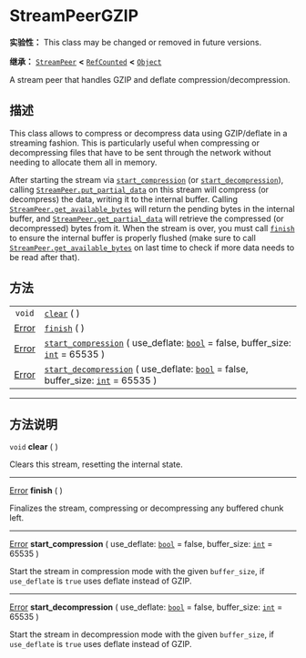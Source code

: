 <!-- ⚠ 请勿编辑本文件 ⚠ -->
<!-- 本文档使用脚本从 WeDot 引擎源码仓库生成。 -->
<!-- 生成脚本：https://github.com/WeDot-Engine/WeDot/tree/4.3/doc/tools/make_md.py； -->
<!-- 原文件：https://github.com/WeDot-Engine/WeDot/tree/4.3/doc/classes/StreamPeerGZIP.xml。 -->

<div id="_class_streampeergzip"></div>

# StreamPeerGZIP

**实验性：** This class may be changed or removed in future versions.

**继承：** [`StreamPeer`](class_streampeer.md) **<** [`RefCounted`](class_refcounted.md) **<** [`Object`](class_object.md)

A stream peer that handles GZIP and deflate compression/decompression.

## 描述

This class allows to compress or decompress data using GZIP/deflate in a streaming fashion. This is particularly useful when compressing or decompressing files that have to be sent through the network without needing to allocate them all in memory.

After starting the stream via [`start_compression`](#class_streampeergzip_method_start_compression) (or [`start_decompression`](#class_streampeergzip_method_start_decompression)), calling [`StreamPeer.put_partial_data`](#class_streampeer_method_put_partial_data) on this stream will compress (or decompress) the data, writing it to the internal buffer. Calling [`StreamPeer.get_available_bytes`](#class_streampeer_method_get_available_bytes) will return the pending bytes in the internal buffer, and [`StreamPeer.get_partial_data`](#class_streampeer_method_get_partial_data) will retrieve the compressed (or decompressed) bytes from it. When the stream is over, you must call [`finish`](#class_streampeergzip_method_finish) to ensure the internal buffer is properly flushed (make sure to call [`StreamPeer.get_available_bytes`](#class_streampeer_method_get_available_bytes) on last time to check if more data needs to be read after that).

## 方法

|||
|:-:|:--|
| `void`                            | [`clear`](class_streampeergzipmd#class_streampeergzip_method_clear) ( )                                                                                                                      |
| [Error](#enum_@globalscope_error) | [`finish`](class_streampeergzipmd#class_streampeergzip_method_finish) ( )                                                                                                                    |
| [Error](#enum_@globalscope_error) | [`start_compression`](class_streampeergzipmd#class_streampeergzip_method_start_compression) ( use_deflate: [`bool`](class_bool.md) = false, buffer_size: [`int`](class_int.md) = 65535 )     |
| [Error](#enum_@globalscope_error) | [`start_decompression`](class_streampeergzipmd#class_streampeergzip_method_start_decompression) ( use_deflate: [`bool`](class_bool.md) = false, buffer_size: [`int`](class_int.md) = 65535 ) |

<!-- rst-class:: classref-section-separator -->

---

## 方法说明

<div id="_class_streampeergzip_method_clear"></div>

`void` **clear** ( )<div id="class_streampeergzip_method_clear"></div>

Clears this stream, resetting the internal state.

<!-- rst-class:: classref-item-separator -->

---

<div id="_class_streampeergzip_method_finish"></div>

[Error](#enum_@globalscope_error) **finish** ( )<div id="class_streampeergzip_method_finish"></div>

Finalizes the stream, compressing or decompressing any buffered chunk left.

<!-- rst-class:: classref-item-separator -->

---

<div id="_class_streampeergzip_method_start_compression"></div>

[Error](#enum_@globalscope_error) **start_compression** ( use_deflate: [`bool`](class_bool.md) = false, buffer_size: [`int`](class_int.md) = 65535 )<div id="class_streampeergzip_method_start_compression"></div>

Start the stream in compression mode with the given `buffer_size`, if `use_deflate` is `true` uses deflate instead of GZIP.

<!-- rst-class:: classref-item-separator -->

---

<div id="_class_streampeergzip_method_start_decompression"></div>

[Error](#enum_@globalscope_error) **start_decompression** ( use_deflate: [`bool`](class_bool.md) = false, buffer_size: [`int`](class_int.md) = 65535 )<div id="class_streampeergzip_method_start_decompression"></div>

Start the stream in decompression mode with the given `buffer_size`, if `use_deflate` is `true` uses deflate instead of GZIP.

[^virtual]: 本方法通常需要用户覆盖才能生效。
[^const]: 本方法无副作用，不会修改该实例的任何成员变量。
[^vararg]: 本方法除了能接受在此处描述的参数外，还能够继续接受任意数量的参数。
[^constructor]: 本方法用于构造某个类型。
[^static]: 调用本方法无需实例，可直接使用类名进行调用。
[^operator]: 本方法描述的是使用本类型作为左操作数的有效运算符。
[^bitfield]: 这个值是由下列位标志构成位掩码的整数。
[^void]: 无返回值。

